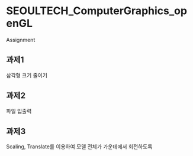 # SEOULTECH_ComputerGraphics_openGL
Assignment


## 과제1
  삼각형 크기 줄이기
  
  
## 과제2
  파일 입출력
  
## 과제3
  Scaling, Translate를 이용하여 모델 전체가 가운데에서 회전하도록 
